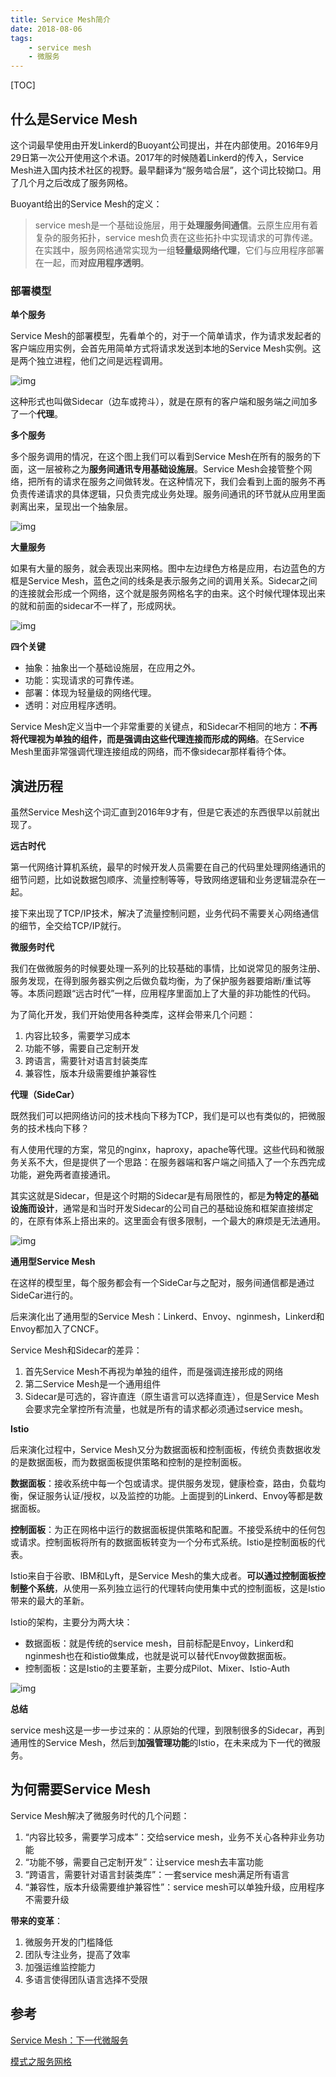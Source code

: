 ```yaml
---
title: Service Mesh简介
date: 2018-08-06
tags: 
    - service mesh
    - 微服务
---
```


[TOC]

## 什么是Service Mesh

这个词最早使用由开发Linkerd的Buoyant公司提出，并在内部使用。2016年9月29日第一次公开使用这个术语。2017年的时候随着Linkerd的传入，Service Mesh进入国内技术社区的视野。最早翻译为“服务啮合层”，这个词比较拗口。用了几个月之后改成了服务网格。

Buoyant给出的Service Mesh的定义：

> service mesh是一个基础设施层，用于**处理服务间通信**。云原生应用有着复杂的服务拓扑，service mesh负责在这些拓扑中实现请求的可靠传递。在实践中，服务网格通常实现为一组**轻量级网络代理**，它们与应用程序部署在一起，而**对应用程序透明**。

### 部署模型

**单个服务**

Service Mesh的部署模型，先看单个的，对于一个简单请求，作为请求发起者的客户端应用实例，会首先用简单方式将请求发送到本地的Service Mesh实例。这是两个独立进程，他们之间是远程调用。

![img](https://skyao.io/publication/service-mesh-next-generation-microservice/images/ppt-7.JPG)

这种形式也叫做Sidecar（边车或挎斗），就是在原有的客户端和服务端之间加多了一个**代理**。

**多个服务**

多个服务调用的情况，在这个图上我们可以看到Service Mesh在所有的服务的下面，这一层被称之为**服务间通讯专用基础设施层**。Service Mesh会接管整个网络，把所有的请求在服务之间做转发。在这种情况下，我们会看到上面的服务不再负责传递请求的具体逻辑，只负责完成业务处理。服务间通讯的环节就从应用里面剥离出来，呈现出一个抽象层。

![img](https://skyao.io/publication/service-mesh-next-generation-microservice/images/ppt-9.JPG)

**大量服务**

如果有大量的服务，就会表现出来网格。图中左边绿色方格是应用，右边蓝色的方框是Service Mesh，蓝色之间的线条是表示服务之间的调用关系。Sidecar之间的连接就会形成一个网络，这个就是服务网格名字的由来。这个时候代理体现出来的就和前面的sidecar不一样了，形成网状。

![img](https://skyao.io/publication/service-mesh-next-generation-microservice/images/ppt-10.JPG)

**四个关键**

- 抽象：抽象出一个基础设施层，在应用之外。
- 功能：实现请求的可靠传递。
- 部署：体现为轻量级的网络代理。
- 透明：对应用程序透明。

Service Mesh定义当中一个非常重要的关键点，和Sidecar不相同的地方：**不再将代理视为单独的组件，而是强调由这些代理连接而形成的网络**。在Service Mesh里面非常强调代理连接组成的网络，而不像sidecar那样看待个体。

## 演进历程

虽然Service Mesh这个词汇直到2016年9才有，但是它表述的东西很早以前就出现了。

**远古时代**

第一代网络计算机系统，最早的时候开发人员需要在自己的代码里处理网络通讯的细节问题，比如说数据包顺序、流量控制等等，导致网络逻辑和业务逻辑混杂在一起。

接下来出现了TCP/IP技术，解决了流量控制问题，业务代码不需要关心网络通信的细节，全交给TCP/IP就行。

**微服务时代**

我们在做微服务的时候要处理一系列的比较基础的事情，比如说常见的服务注册、服务发现，在得到服务器实例之后做负载均衡，为了保护服务器要熔断/重试等等。本质问题跟“远古时代”一样，应用程序里面加上了大量的非功能性的代码。

为了简化开发，我们开始使用各种类库，这样会带来几个问题：

1. 内容比较多，需要学习成本
2. 功能不够，需要自己定制开发
3. 跨语言，需要针对语言封装类库
4. 兼容性，版本升级需要维护兼容性

**代理（SideCar）**

既然我们可以把网络访问的技术栈向下移为TCP，我们是可以也有类似的，把微服务的技术栈向下移？

有人使用代理的方案，常见的nginx，haproxy，apache等代理。这些代码和微服务关系不大，但是提供了一个思路：在服务器端和客户端之间插入了一个东西完成功能，避免两者直接通讯。

其实这就是Sidecar，但是这个时期的Sidecar是有局限性的，都是**为特定的基础设施而设计**，通常是和当时开发Sidecar的公司自己的基础设施和框架直接绑定的，在原有体系上搭出来的。这里面会有很多限制，一个最大的麻烦是无法通用。

![img](https://res.infoq.com/articles/pattern-service-mesh/zh/resources/158-1509284841154.png)

**通用型Service Mesh**

在这样的模型里，每个服务都会有一个SideCar与之配对，服务间通信都是通过SideCar进行的。

后来演化出了通用型的Service Mesh：Linkerd、Envoy、nginmesh，Linkerd和Envoy都加入了CNCF。

Service Mesh和Sidecar的差异：

1. 首先Service Mesh不再视为单独的组件，而是强调连接形成的网络
2. 第二Service Mesh是一个通用组件
3. Sidecar是可选的，容许直连（原生语言可以选择直连），但是Service Mesh会要求完全掌控所有流量，也就是所有的请求都必须通过service mesh。

**Istio**

后来演化过程中，Service Mesh又分为数据面板和控制面板，传统负责数据收发的是数据面板，而为数据面板提供策略和控制的是控制面板。

**数据面板**：接收系统中每一个包或请求。提供服务发现，健康检查，路由，负载均衡，保证服务认证/授权，以及监控的功能。上面提到的Linkerd、Envoy等都是数据面板。

**控制面板**：为正在网格中运行的数据面板提供策略和配置。不接受系统中的任何包或请求。控制面板将所有的数据面板转变为一个分布式系统。Istio是控制面板的代表。

Istio来自于谷歌、IBM和Lyft，是Service Mesh的集大成者。**可以通过控制面板控制整个系统**，从使用一系列独立运行的代理转向使用集中式的控制面板，这是Istio带来的最大的革新。

Istio的架构，主要分为两大块：

- 数据面板：就是传统的service mesh，目前标配是Envoy，Linkerd和nginmesh也在和istio做集成，也就是说可以替代Envoy做数据面板。
- 控制面板：这是Istio的主要革新，主要分成Pilot、Mixer、Istio-Auth

![img](https://skyao.io/publication/service-mesh-next-generation-microservice/images/ppt-31.JPG)

**总结**

service mesh这是一步一步过来的：从原始的代理，到限制很多的Sidecar，再到通用性的Service Mesh，然后到**加强管理功能**的Istio，在未来成为下一代的微服务。

## 为何需要Service Mesh

Service Mesh解决了微服务时代的几个问题：

1. “内容比较多，需要学习成本”：交给service mesh，业务不关心各种非业务功能
2. “功能不够，需要自己定制开发”：让service mesh去丰富功能
3. “跨语言，需要针对语言封装类库”：一套service mesh满足所有语言
4. “兼容性，版本升级需要维护兼容性”：service mesh可以单独升级，应用程序不需要升级

**带来的变革**：

1. 微服务开发的门槛降低
2. 团队专注业务，提高了效率
3. 加强运维监控能力
4. 多语言使得团队语言选择不受限

## 参考

[Service Mesh：下一代微服务](https://skyao.io/publication/service-mesh-next-generation-microservice/)

[模式之服务网格](http://www.infoq.com/cn/articles/pattern-service-mesh)